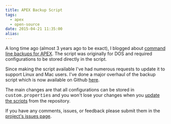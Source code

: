 ```yaml
---
title: APEX Backup Script
tags:
  - apex
  - open-source
date: 2015-04-21 11:35:00
alias:
---
```


A long time ago (almost 3 years ago to be exact), I blogged about [command line backups for APEX](http://www.talkapex.com/2012/04/command-line-backups-for-apex.html). The script was originally for DOS and required configurations to be stored directly in the script.

Since making the script available I've had numerous requests to update it to support Linux and Mac users. I've done a major overhaul of the backup script which is now available on Github [here](https://github.com/OraOpenSource/apexbackup).

The main changes are that all configurations can be stored in <span style="font-family: Courier New, Courier, monospace;">custom.properties</span> and you won't lose your changes when you [update the scripts](https://github.com/OraOpenSource/apexbackup#updates) from the repository.

If you have any comments, issues, or feedback please submit them in the [project's issues page](https://github.com/OraOpenSource/apexbackup/issues).

